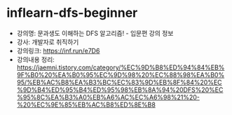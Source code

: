 # inflearn-dfs-beginner

- 강의명: 문과생도 이해하는 DFS 알고리즘! - 입문편 강의 정보
- 강사: 개발자로 취직하기
- 강의링크: https://inf.run/e7D6
- 강의내용 정리: https://jaemni.tistory.com/category/%EC%9D%B8%ED%94%84%EB%9F%B0%20%EA%B0%95%EC%9D%98%20%EC%88%98%EA%B0%95/%EB%AC%B8%EA%B3%BC%EC%83%9D%EB%8F%84%20%EC%9D%B4%ED%95%B4%ED%95%98%EB%8A%94%20DFS%20%EC%95%8C%EA%B3%A0%EB%A6%AC%EC%A6%98%21%20-%20%EC%9E%85%EB%AC%B8%ED%8E%B8
